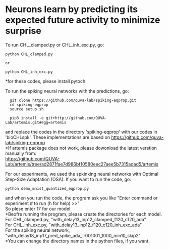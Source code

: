 # Neurons learn by predicting its expected future activity to minimize surprise
To run  CHL_clamped.py or CHL_inh_exc.py, go:

```
python CHL_clamped.py 

or 

python CHL_inh_exc.py 

```
*for these codes, please install pytoch.

To run the spiking neural networks with the predictions, go:
```
  git clone https://github.com/quva-lab/spiking-eqprop.git
  cd spiking-eqprop
  source setup.sh

  pip3 install -e git+http://github.com/QUVA-Lab/artemis.git#egg=artemis 
```
and replace the codes in the directory 'spiking-eqprop' with our codes in 'bioCHLspk'.
These implementations are based on https://github.com/quva-lab/spiking-eqprop   <br/>
*If artemis package does not work, please dowonload the latest verstion manually from: <br/>
https://github.com/QUVA-Lab/artemis/tree/ad2871fae7d986bf10580eec27aee5b7315adad5/artemis 

For our experiments, we used the spkinking neural networks with Optimal Step-Size Adaptation
(OSA). If you want to run the code, go:
```
python demo_mnist_quantized_eqprop.py 

```
and when you run the code, the program ask you like "Enter command or experiment # to run (h for help) >>"  
So plese enter 17 for our model. <br/>
*Beofre running the program, please create the directories for each model. <br/>
 For CHL_clamped.py, "with_delay13_inp12_clamped_f120_c120_ada" <br/>
 For CHL_inh_exc.py, "with_delay13_inp12_f120_c120_inh_exc_ada" <br/>
 For the spiking neural network, "with_delay18_inp17_pred_spike_ada_lr001001_1000_min10_skip2" <br/>
 *You can change the directory names in the python files, if you want. <br/>

